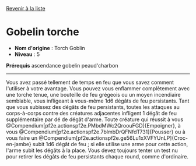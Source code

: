 [Revenir à la liste](list.md)

# Gobelin torche

 * **Nom d'origine** : Torch Goblin
 * **Niveau** : 5


<p><span id="ctl00_MainContent_DetailedOutput"><strong>Prérequis</strong> ascendance gobelin peaud'charbon<br></span></p>
<hr>
<p>Vous avez passé tellement de temps en feu que vous savez comment l'utiliser à votre avantage. Vous pouvez vous enflammer complètement avec une torche tenue, une bouteille de feu grégeois ou un moyen incendiaire semblable, vous infligeant à vous-même 1d6 dégâts de feu persistants. Tant que vous subissez des dégâts de feu persistants, toutes les attaques au corps-à-corps contre des créatures adjacentes infligent 1 dégât de feu supplémentaire par dé de dégât d'arme. Toute créature qui réussit à vous @Compendium[pf2e.actionspf2e.PMbdMWc2QroouFGD]{Empoigner}, à vous @Compendium[pf2e.actionspf2e.7blmbDrQFNfdT731]{Pousser} ou à vous faire un @Compendium[pf2e.actionspf2e.ge56Lu1xXVFYUnLP]{Croc-en-jambe} subit 1d6 dégât de feu ; si elle utilise une arme pour cette action, l'arme subit les dégâts à la place. Vous devez toujours tenter un test nu pour retirer les dégâts de feu persistants chaque round, comme d'ordinaire.&nbsp;</p>